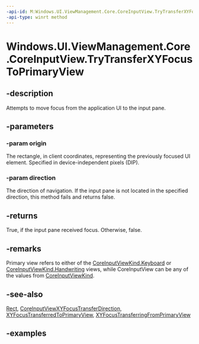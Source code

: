 ```yaml
---
-api-id: M:Windows.UI.ViewManagement.Core.CoreInputView.TryTransferXYFocusToPrimaryView(Windows.Foundation.Rect,Windows.UI.ViewManagement.Core.CoreInputViewXYFocusTransferDirection)
-api-type: winrt method
---
```


<!-- Method syntax.
public bool CoreInputView.TryTransferXYFocusToPrimaryView(Rect origin, CoreInputViewXYFocusTransferDirection direction)
-->

# Windows.UI.ViewManagement.Core.CoreInputView.TryTransferXYFocusToPrimaryView

## -description

Attempts to move focus from the application UI to the input pane.

## -parameters

### -param origin

The rectangle, in client coordinates, representing the previously focused UI element. Specified in device-independent pixels (DIP).

### -param direction

The direction of navigation. If the input pane is not located in the specified direction, this method fails and returns false.

## -returns

True, if the input pane received focus. Otherwise, false.

## -remarks

Primary view refers to either of the [CoreInputViewKind.Keyboard](coreinputviewkind.md#-field-keyboard1) or [CoreInputViewKind.Handwriting](coreinputviewkind.md#-field-handwriting2) views, while CoreInputView can be any of the values from [CoreInputViewKind](coreinputviewkind.md).

## -see-also

[Rect](../windows.foundation/rect.md), [CoreInputViewXYFocusTransferDirection](coreinputviewxyfocustransferdirection.md), [XYFocusTransferredToPrimaryView](coreinputview_xyfocustransferredtoprimaryview.md), [XYFocusTransferringFromPrimaryView](coreinputview_xyfocustransferringfromprimaryview.md)

## -examples
